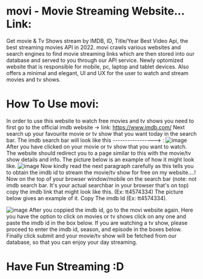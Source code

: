 # movi - Movie Streaming Website... Link: 
Get movie & Tv Shows stream by IMDB, ID, Title/Year Best Video Api, the best streaming movies API in 2022. movi crawls various websites and search engines to find movie streaming links which are then stored into our database and served to you through our API service. Newly optomized website that is responsible for mobile, pc, laptop and tablet devices. Also offers a minimal and elegant, UI and UX for the user to watch and stream movies and tv shows.
# How To Use movi: 
In order to use this website to watch free movies and tv shows you need to first go to the official imdb website -> link: https://www.imdb.com/ Next search up your favourite movie or tv show that you want today in the search bar. The imdb search bar will look like this  -----------------> :
![image](https://user-images.githubusercontent.com/95515701/161829427-99f4ff35-a78d-422f-9b9e-125e2bfb231d.png)
After you have clicked on your movie or tv show that you want to watch. The website should redirect you to a page similar to this with the movie/tv show details and info. The picture below is an example of how it might look like. ![image](https://user-images.githubusercontent.com/95515701/161830377-14f47f7c-824c-4c2e-a1e2-ac730451ba00.png)
 Now kindly read the next paragraph carefully as this tells you to obtain the imdb id to stream the movie/tv show for free on my website....!
Now on the top of your browser window/mobile on the search bar (note: not imdb search bar. It's your actual searchbar in your browser that's on top) copy the imdb link that might look like this. (Ex: tt4574334) The picture below gives an example of it. Copy The imdb Id (Ex: tt4574334).

![image](https://user-images.githubusercontent.com/95515701/161831430-fb4557dc-73ba-4ef6-9914-f012d5d0b322.png)
After you coppied the imdb id, go to the movi website again. Here you have the option to click on movies or tv shows click on any one and paste the imdb id in the box below.
If you are watching a tv show, please proceed to enter the imdb id, season, and episode in the boxes below.
Finally click submit and your movie/tv show will be fetched from our database, so that you can enjoy your day streaming.
# Have Fun Streaming :D
